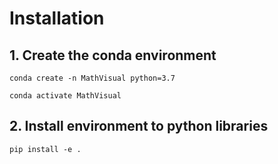 # Installation

## 1. Create the conda environment
```conda create -n MathVisual python=3.7```

```conda activate MathVisual```

## 2. Install environment to python libraries
```pip install -e .```